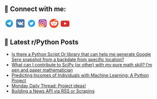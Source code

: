 ## 🔎 Connect with me:
[<img src="https://github.com/bullbesh/bullbesh/blob/main/images/Telegram.png" width="32" height="32" />](https://t.me/bullbesh)
[<img src="https://github.com/bullbesh/bullbesh/blob/main/images/VK.png" width="32" height="32" />](https://vk.com/bullbesh)
[<img src="https://github.com/bullbesh/bullbesh/blob/main/images/Twitter.png" width="32" height="32" />](https://twitter.com/bullbesh1)
[<img src="https://github.com/bullbesh/bullbesh/blob/main/images/Instagram.png" width="32" height="32" />](https://www.instagram.com/bullbesh)
[<img src="https://github.com/bullbesh/bullbesh/blob/main/images/Reddit.png" width="32" height="32" />](https://www.reddit.com/user/bullbesh)
[<img src="https://github.com/bullbesh/bullbesh/blob/main/images/YouTube.png" width="32" height="32" />](https://www.youtube.com/channel/UCtfjRs6uzgq5mfm8S06WTcg)

## 📕 Latest r/Python Posts
<!-- BLOG-POST-LIST:START -->
- [Is there a Python Script Or library that can help me generate Google Serp snapshot from a backdate from specific location?](https://www.reddit.com/r/Python/comments/12p7tb4/is_there_a_python_script_or_library_that_can_help/)
- [What can I contribute to SciPy &lpar;or other&rpar; with my pure math skill? I’m pen and paper mathematician](https://www.reddit.com/r/Python/comments/12p771v/what_can_i_contribute_to_scipy_or_other_with_my/)
- [Predicting Incomes of Individuals with Machine Learning: A Python Project](https://www.reddit.com/r/Python/comments/12p74ur/predicting_incomes_of_individuals_with_machine/)
- [Monday Daily Thread: Project ideas!](https://www.reddit.com/r/Python/comments/12ou5no/monday_daily_thread_project_ideas/)
- [Building a News API via RSS or Scraping](https://www.reddit.com/r/Python/comments/12oj9zf/building_a_news_api_via_rss_or_scraping/)
<!-- BLOG-POST-LIST:END -->
